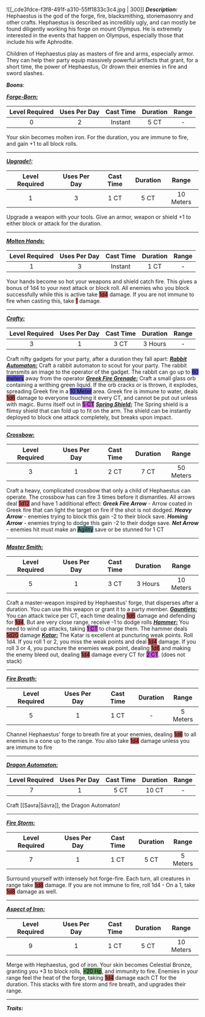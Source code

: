 ![[_cde3fdce-f3f8-491f-a310-55ff1833c3c4.jpg | 300]]
***Description:***
Hephaestus is the god of the forge, fire, blacksmithing, stonemasonry and other crafts.
Hephaestus is described as incredibly ugly, and can mostly be found diligently working his forge on mount Olympus.
He is extremely interested in the events that happen on Olympus, especially those that include his wife Aphrodite.

Children of Hephaestus play as masters of fire and arms, especially armor.
They can help their party equip massively powerful artifacts that grant, for a short time, the power of Hephaestus,
Or drown their enemies in fire and sword slashes.

***Boons***:

<b><ins><i>Forge-Born:</i></ins></b>

| Level Required | Uses Per Day | Cast Time | Duration | Range |
|:--------------:|:------------:|:---------:|:--------:|:-----:|
|       0        |      2       |   Instant   |   5 CT   |   -   | 

Your skin becomes molten iron.
For the duration, you are immune to fire, and gain +1 to all block rolls.

---------------
<b><ins><i>Upgrade!:</i></ins></b>

| Level Required | Uses Per Day | Cast Time | Duration |   Range   |
|:--------------:|:------------:|:---------:|:--------:|:---------:|
|       1        |      3       |   1 CT    |   5 CT   | 10 Meters | 

Upgrade a weapon with your tools.
Give an armor, weapon or shield +1 to either block or attack for the duration.


------------------
<b><ins><i>Molten Hands:</i></ins></b>

| Level Required | Uses Per Day | Cast Time | Duration | Range |
|:--------------:|:------------:|:---------:|:--------:|:-----:|
|       1        |      3       |  Instant  |   1 CT   |   -   | 

Your hands become so hot your weapons and shield catch fire.
This gives a bonus of 1d4 to your next attack or block roll.
All enemies who you block successfully while this is active take <mark style="background: #9E0000A6;">1d4</mark> damage.
If you are not immune to fire when casting this, take <mark style="background: #9E0000A6;">1</mark> damage.

------------------

<b><ins><i>Crafty:</i></ins></b>

| Level Required | Uses Per Day | Cast Time | Duration | Range |
|:--------------:|:------------:|:---------:|:--------:|:-----:|
|       3        |      1       |   3 CT    | 3 Hours |   -   | 

Craft nifty gadgets for your party, after a duration they fall apart:
<b><ins><i>Rabbit Automaton:</i></ins></b>
Craft a rabbit automaton to scout for your party.
The rabbit transmits an image to the operator of the gadget.
The rabbit can go up to <mark style="background: #0900A7A6;">60 meters</mark> away from the operator
<b><ins><i>Greek Fire Grenade:</i></ins></b>
Craft a small glass orb containing a writhing green liquid.
If the orb cracks or is thrown, it explodes, spreading Greek fire in a <mark style="background: #0900A7A6;">10 Meter</mark> area.
Greek fire is immune to water, deals <mark style="background: #930000A6;">1d6</mark> damage to everyone touching it every CT, and cannot be put out unless with magic.
Burns itself out in <mark style="background: #A100B8A6;">5 CT</mark>
<b><ins><i>Spring Shield:</i></ins></b>
The Spring shield is a flimsy shield that can fold up to fit on the arm.
The shield can be instantly deployed to block one attack completely, but breaks upon impact.

------------------
<b><ins><i>Crossbow:</i></ins></b>

| Level Required | Uses Per Day | Cast Time | Duration |   Range   |
|:--------------:|:------------:|:---------:|:--------:|:---------:|
|       3        |      1       |   2 CT    |   7 CT   | 50 Meters | 

Craft a heavy, complicated crossbow that only a child of Hephaestus can operate.
The crossbow has can fire 3 times before it dismantles.
All arrows deal <mark style="background: #9E0000A6;">1d12</mark> and have 1 additional effect:
**_Greek Fire Arrow_** - Arrow coated in Greek fire that can light the target on fire if the shot is not dodged.
**_Heavy Arrow_** - enemies trying to block this gain -2 to their block save.
**_Homing Arrow_** - enemies trying to dodge this gain -2 to their dodge save.
**_Net Arrow_** - enemies hit must make an <mark style="background: #004A4CA6;">Agility</mark> save or be stunned for 1 CT

------------------
<b><ins><i>Master Smith:</i></ins></b>

| Level Required | Uses Per Day | Cast Time |    Duration    |   Range   |
|:--------------:|:------------:|:---------:|:--------------:|:---------:|
|       5        |      1       |   3 CT    | 3 Hours | 10 Meters | 

Craft a master-weapon inspired by Hephaestus' forge, that disperses after a duration.
You can use this weapon or grant it to a party member.
<b><ins><i>Gauntlets:</i></ins></b>
You can attack twice per CT, each time dealing <mark style="background: #930000A6;">1d6</mark> damage and defending for <mark style="background: #930000A6;">1d4</mark>, 
But are very close range, receive -1 to dodge rolls
<b><ins><i>Hammer:</i></ins></b>
You need to wind up attacks, taking <mark style="background: #A100B8A6;">1 CT</mark> to charge them.
The hammer deals <mark style="background: #930000A6;">1d20</mark> damage
<b><ins><i>Katar:</i></ins></b>
The Katar is excellent at puncturing weak points.
Roll 1d4. If you roll 1 or 2, you miss the weak points and deal <mark style="background: #930000A6;">1d4</mark> damage.
If you roll 3 or 4, you puncture the enemies weak point, dealing <mark style="background: #930000A6;">1d6</mark> and making the enemy bleed out, dealing <mark style="background: #930000A6;">1d4</mark> damage every CT for <mark style="background: #A100B8A6;">2 CT</mark>. (does not stack)

------------------
<b><ins><i>Fire Breath:</i></ins></b>

| Level Required | Uses Per Day | Cast Time | Duration |  Range   |
|:--------------:|:------------:|:---------:|:--------:|:--------:|
|       5        |      1       |   1 CT    |    -     | 5 Meters | 

Channel Hephaestus' forge to breath fire at your enemies, dealing <mark style="background: #930000A6;">1d6</mark> to all enemies in a cone up to the range.
You also take <mark style="background: #930000A6;">1d4</mark> damage unless you are immune to fire

------------------
<b><ins><i>Dragon Automaton:</i></ins></b>

| Level Required | Uses Per Day | Cast Time | Duration | Range |
|:--------------:|:------------:|:---------:|:--------:|:-----:|
|       7        |      1       |   5 CT    |  10 CT   |   -   | 

Craft [[Savra|Sávra]], the Dragon Automaton!

------------------
<b><ins><i>Fire Storm:</i></ins></b>

| Level Required | Uses Per Day | Cast Time | Duration |   Range   |
|:--------------:|:------------:|:---------:|:--------:|:---------:|
|       7        |      1       |   1 CT    |   5 CT   | 5 Meters | 

Surround yourself with intensely hot forge-fire.
Each turn, all creatures in range take <mark style="background: #930000A6;">1d8</mark> damage.
If you are not immune to fire, roll 1d4 - On a 1, take <mark style="background: #930000A6;">1d8</mark> damage as well.


------------------
<b><ins><i>Aspect of Iron:</i></ins></b>

| Level Required | Uses Per Day | Cast Time | Duration |   Range   |
|:--------------:|:------------:|:---------:|:--------:|:---------:|
|       9       |      1       |   1 CT    |   5 CT   | 10 Meters | 

Merge with Hephaestus, god of iron.
Your skin becomes Celestial Bronze, 
granting you +3 to block rolls, <mark style="background: #045B00A6;">+20 Hp</mark>, and immunity to fire.
Enemies in your range feel the heat of the forge, taking <mark style="background: #930000A6;">1d4</mark> damage each CT for the duration.
This stacks with fire storm and fire breath, and upgrades their range.

------------------


***Traits:*** 
